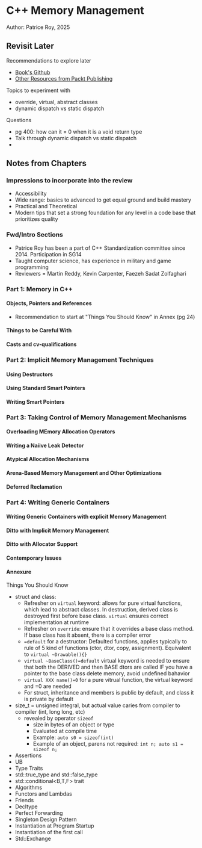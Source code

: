 # C++ Memory Management

Author: Patrice Roy, 2025

## Revisit Later

Recommendations to explore later

* [Book's Github](https://github.com/PacktPublishing/C-Plus-Plus-Memory-Management)
* [Other Resources from Packt Publishing](https://github.com/PacktPublishing/)

Topics to experiment with

* override, virtual, abstract classes
* dynamic dispatch vs static dispatch

Questions 

* pg 400: how can it = 0 when it is a void return type
* Talk through dynamic dispatch vs static dispatch
* 

## Notes from Chapters

### Impressions to incorporate into the review

* Accessibility
* Wide range: basics to advanced to get equal ground and build mastery
* Practical and Theoretical
* Modern tips that set a strong foundation for any level in a code base that prioritizes quality

### Fwd/Intro Sections

* Patrice Roy has been a part of C++ Standardization committee since 2014. Participation in SG14
* Taught computer science, has experience in military and game programming
* Reviewers = Martin Reddy, Kevin Carpenter, Faezeh Sadat Zolfaghari

### Part 1: Memory in C++

#### Objects, Pointers and References

* Recommendation to start at "Things You Should Know" in Annex (pg 24)

#### Things to be Careful With

#### Casts and cv-qualifications

### Part 2: Implicit Memory Management Techniques

#### Using Destructors

#### Using Standard Smart Pointers

#### Writing Smart Pointers

### Part 3: Taking Control of Memory Management Mechanisms

#### Overloading MEmory Allocation Operators

#### Writing a Naiive Leak Detector

#### Atypical Allocation Mechanisms

#### Arena-Based Memory Management and Other Optimizations

#### Deferred Reclamation

### Part 4: Writing Generic Containers

#### Writing Generic Containers with explicit Memory Management

#### Ditto with Implicit Memory Management

#### Ditto with Allocator Support

#### Contemporary Issues

#### Annexure

Things You Should Know

* struct and class:
  * Refresher on `virtual` keyword: allows for pure virtual functions, which lead to abstract classes. In destruction, derived class is destroyed first before base class. `virtual` ensures correct implementation at runtime
  * Refresher on `override`: ensure that it overrides a base class method. If base class has it absent, there is a compiler error 
  * `=default` for a destructor: Defaulted functions, applies typically to rule of 5 kind of functions (ctor, dtor, copy, assignment). Equivalent to `virtual ~Drawable(){}`
  * `virtual ~BaseClass()=default` virtual keyword is needed to ensure that both the DERIVED and then BASE dtors are called IF you have a pointer to the base class delete memory, avoid undefined bahavior
  * `virtual XXX name()=0` for a pure vitrual function, the virtual keyword and =0 are needed
  * For struct, inheritance and members is public by default, and class it is private by default
* size_t = unsigned integral, but actual value caries from compiler to compiler (int, long long, etc)
  * revealed by operator `sizeof`
    * size in bytes of an object or type
    * Evaluated at compile time
    * Example: `auto s0 = sizeof(int)`
    * Example of an object, parens not required: `int n; auto s1 = sizeof n;`
* Assertions
* UB
* Type Traits
* std::true_type and std::false_type
* std::conditional<B,T,F> trait
* Algorithms
* Functors and Lambdas
* Friends
* Decltype
* Perfect Forwarding
* Singleton Design Pattern
* Instantiation at Program Startup
* Instantiation of the first call
* Std::Exchange
